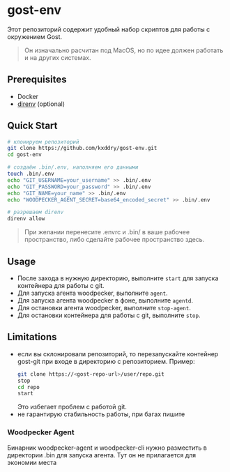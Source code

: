 # gost-env

Этот репозиторий содержит удобный набор скриптов для работы с окружением Gost.
> Он изначально расчитан под MacOS, но по идее должен работать и на других системах.

## Prerequisites

- Docker
- [direnv](https://direnv.net/) (optional)

## Quick Start

```bash
# клонируем репозиторий
git clone https://github.com/kxddry/gost-env.git
cd gost-env

# создаём .bin/.env, наполняем его данными
touch .bin/.env
echo "GIT_USERNAME=your_username" >> .bin/.env
echo "GIT_PASSWORD=your_password" >> .bin/.env
echo "GIT_NAME=your_name" >> .bin/.env
echo "WOODPECKER_AGENT_SECRET=base64_encoded_secret" >> .bin/.env

# разрешаем direnv
direnv allow
```

> При желании перенесите .envrc и .bin/ в ваше рабочее пространство, либо сделайте рабочее пространство здесь.

## Usage

- После захода в нужную директорию, выполните `start` для запуска контейнера для работы с git.
- Для запуска агента woodpecker, выполните `agent`.
- Для запуска агента woodpecker в фоне, выполните `agentd`.
- Для остановки агента woodpecker, выполните `stop-agent`.
- Для остановки контейнера для работы с git, выполните `stop`.

## Limitations

- если вы склонировали репозиторий, то перезапускайте контейнер gost-git при входе в директорию с репозиторием. Пример:
    ```bash
    git clone https://<gost-repo-url>/user/repo.git
    stop
    cd repo
    start
    ```
    Это избегает проблем с работой git.
- не гарантирую стабильность работы, при багах пишите




### Woodpecker Agent

Бинарник woodpecker-agent и woodpecker-cli нужно разместить в директории .bin для запуска агента. Тут он не прилагается для экономии места
